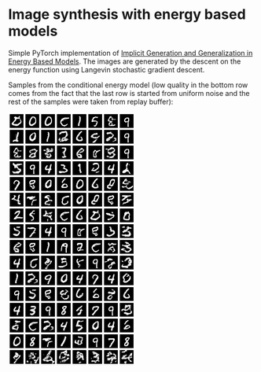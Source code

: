 # Image synthesis with energy based models

Simple PyTorch implementation of [Implicit Generation and Generalization in Energy Based Models](https://arxiv.org/pdf/1903.08689.pdf). The images are generated by the descent on the energy function using Langevin stochastic gradient descent.

Samples from the conditional energy model (low quality in the bottom row comes from the fact that the last row is started from uniform noise and the rest of the samples were taken from replay buffer):

![Conditional energy model](cond_mnist.png)
